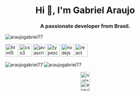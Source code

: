<h1 align="center">Hi 👋, I'm Gabriel Araujo</h1>
<h3 align="center">A passionate developer from Brasil.</h3>

<p align="left"> <img src="https://komarev.com/ghpvc/?username=araujogabriel77" alt="araujogabriel77" /> </p>

<p align="left"> <img src="https://devicons.github.io/devicon/devicon.git/icons/html5/html5-original-wordmark.svg" alt="html5" width="40" height="40"/> <img src="https://devicons.github.io/devicon/devicon.git/icons/css3/css3-original-wordmark.svg" alt="css3" width="40" height="40"/> <img src="https://devicons.github.io/devicon/devicon.git/icons/javascript/javascript-original.svg" alt="javascript" width="40" height="40"/> <img src="https://devicons.github.io/devicon/devicon.git/icons/typescript/typescript-original.svg" alt="typescript" width="40" height="40"/> <img src="https://devicons.github.io/devicon/devicon.git/icons/nodejs/nodejs-original-wordmark.svg" alt="nodejs" width="40" height="40"/> <img src="https://devicons.github.io/devicon/devicon.git/icons/react/react-original-wordmark.svg" alt="react" width="40" height="40"/> </p><img align="left" src="https://github-readme-stats.vercel.app/api/top-langs/?username=araujogabriel77&theme=blue-green&layout=compact&hide=html" alt="araujogabriel77" />

<img align="center" src="https://github-readme-stats.vercel.app/api?username=araujogabriel77&theme=blue-green&show_icons=true" alt="araujogabriel77" />

<p align="center">
<a href="https://codepen.io/nujabbes" target="blank"><img align="center" src="https://cdn.jsdelivr.net/npm/simple-icons@3.0.1/icons/codepen.svg" alt="nujabbes" height="30" width="30" /></a><br/>
<a href="https://linkedin.com/in/araujogabriel77" target="blank"><img align="center" src="https://cdn.jsdelivr.net/npm/simple-icons@3.0.1/icons/linkedin.svg" alt="araujogabriel77" height="30" width="30" /></a>
</p>
